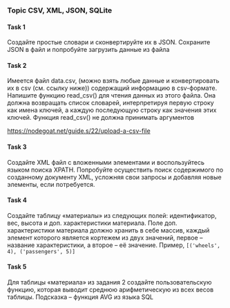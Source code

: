 ### Topic CSV, XML, JSON, SQLite

#### Task 1
Создайте простые словари и сконвертируйте их в JSON. Сохраните JSON в файл и 
попробуйте загрузить данные из файла

#### Task 2
Имеется файл data.csv, (можно взять любые данные и конвертировать их в csv
(см. ссылку ниже)) содержащий информацию в csv-формате. Напишите функцию read_csv()
для чтения данных из этого файла. Она должна возвращать список словарей, интерпретируя 
первую строку как имена ключей, а каждую последующую строку как значения этих ключей. 
Функция read_csv() не должна принимать аргументов

https://nodegoat.net/guide.s/22/upload-a-csv-file

#### Task 3
Создайте XML файл с вложенными элементами и воспользуйтесь языком поиска
XPATH. Попробуйте осуществить поиск содержимого по созданному документу XML, усложняя
свои запросы и добавляя новые элементы, если потребуется.

#### Task 4
Создайте таблицу «материалы» из следующих полей: идентификатор, вес, высота
и доп. характеристики материала. Поле доп. характеристики материала должно хранить в себе 
массив, каждый элемент которого является кортежем из двух значений, первое – название 
характеристики, а второе – её значение. Пример, `[('wheels', 4), ('passengers', 5)]`

#### Task 5

Для таблицы «материала» из задания 2 создайте пользовательскую функцию, 
которая выводит среднюю арифметическую из всех весов таблицы. Подсказка – функция AVG из 
языка SQL